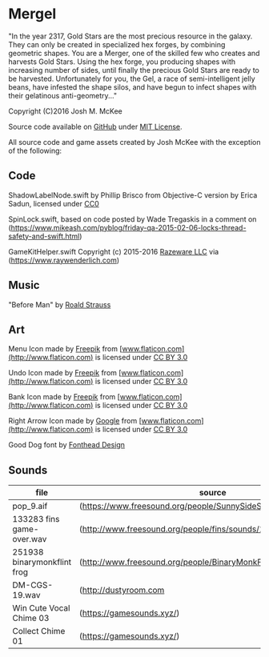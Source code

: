 # Mergel

"In the year 2317, Gold Stars are the most precious resource in the galaxy. They can only be created in specialized hex forges, by combining geometric shapes. You are a Merger, one of the skilled few who creates and harvests Gold Stars. Using the hex forge, you producing shapes with increasing number of sides, until finally the precious Gold Stars are ready to be harvested. Unfortunately for you, the Gel, a race of semi-intelligent jelly beans, have infested the shape silos, and have begun to infect shapes with their gelatinous anti-geometry..."

Copyright (C)2016 Josh M. McKee

Source code available on [GitHub](https://github.com/snazzware/mergel) under [MIT License](https://github.com/snazzware/Mergel/blob/master/LICENSE).

All source code and game assets created by Josh McKee with the exception of the following:

Code
----

ShadowLabelNode.swift by Phillip Brisco from Objective-C version by Erica Sadun, licensed under [CC0](https://creativecommons.org/publicdomain/zero/1.0/)

SpinLock.swift, based on code posted by Wade Tregaskis in a comment on (https://www.mikeash.com/pyblog/friday-qa-2015-02-06-locks-thread-safety-and-swift.html)

GameKitHelper.swift Copyright (c) 2015-2016 [Razeware LLC](https://www.razeware.com) via (https://www.raywenderlich.com)

Music
-----
"Before Man" by [Roald Strauss](http://www.dewfall.dk)

Art
---

Menu Icon made by [Freepik](http://www.freepik.com) from [www.flaticon.com](http://www.flaticon.com) is licensed under [CC BY 3.0](http://creativecommons.org/licenses/by/3.0/)

Undo Icon made by [Freepik](http://www.freepik.com) from [www.flaticon.com](http://www.flaticon.com) is licensed under [CC BY 3.0](http://creativecommons.org/licenses/by/3.0/)

Bank Icon made by [Freepik](http://www.freepik.com) from [www.flaticon.com](http://www.flaticon.com) is licensed under [CC BY 3.0](http://creativecommons.org/licenses/by/3.0/)

Right Arrow Icon made by [Google](http://www.flaticon.com/authors/google) from [www.flaticon.com](http://www.flaticon.com) is licensed under [CC BY 3.0](http://creativecommons.org/licenses/by/3.0/)

Good Dog font by [Fonthead Design](https://www.fontsquirrel.com/fonts/gooddog)

Sounds
------

|file     |source            |
|---------|------------------|
|pop_9.aif|(https://www.freesound.org/people/SunnySideSound/sounds/67095/)|
|133283 fins game-over.wav|(http://www.freesound.org/people/fins/sounds/133283/)|
|251938 binarymonkflint frog|(http://www.freesound.org/people/BinaryMonkFlint/sounds/251938/)|
|DM-CGS-19.wav|(http://dustyroom.com|
|Win Cute Vocal Chime 03|(https://gamesounds.xyz/)|
|Collect Chime 01|(https://gamesounds.xyz/)|
